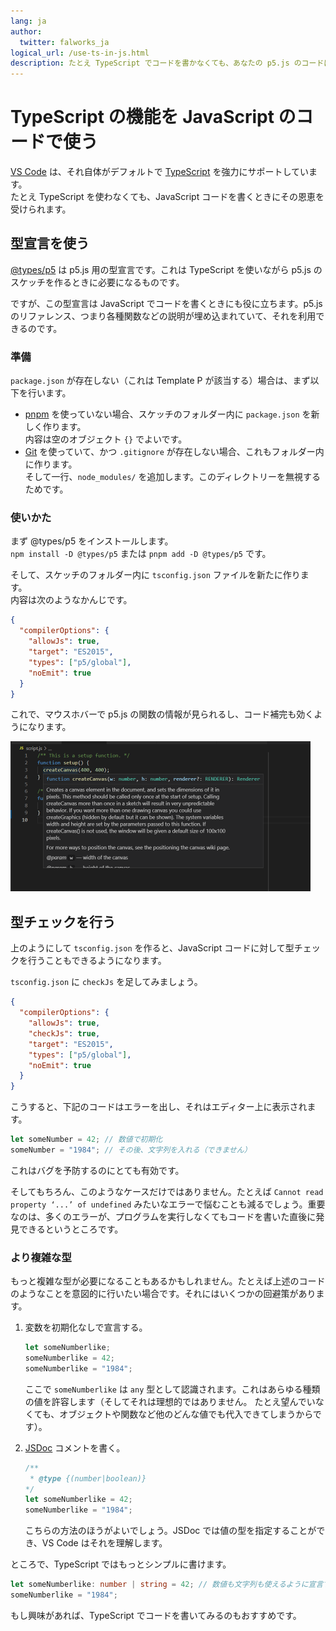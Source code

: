 ```yaml
---
lang: ja
author:
  twitter: falworks_ja
logical_url: /use-ts-in-js.html
description: たとえ TypeScript でコードを書かなくても、あなたの p5.js のコードは TypeScript の恩恵を受けることができます。
---
```


# TypeScript の機能を JavaScript のコードで使う

[VS Code](https://code.visualstudio.com/) は、それ自体がデフォルトで [TypeScript](https://www.typescriptlang.org/) を強力にサポートしています。  
たとえ TypeScript を使わなくても、JavaScript コードを書くときにその恩恵を受けられます。


## 型宣言を使う

[@types/p5](https://www.npmjs.com/package/@types/p5) は p5.js 用の型宣言です。これは TypeScript を使いながら p5.js のスケッチを作るときに必要になるものです。

ですが、この型宣言は JavaScript でコードを書くときにも役に立ちます。p5.js のリファレンス、つまり各種関数などの説明が埋め込まれていて、それを利用できるのです。

### 準備

`package.json` が存在しない（これは Template P が該当する）場合は、まず以下を行います。

- [pnpm](https://pnpm.js.org/) を使っていない場合、スケッチのフォルダー内に `package.json` を新しく作ります。  
内容は空のオブジェクト `{}` でよいです。
- [Git](https://git-scm.com/) を使っていて、かつ `.gitignore` が存在しない場合、これもフォルダー内に作ります。  
そして一行、`node_modules/` を追加します。このディレクトリーを無視するためです。

### 使いかた

まず @types/p5 をインストールします。  
`npm install -D @types/p5` または `pnpm add -D @types/p5` です。

そして、スケッチのフォルダー内に `tsconfig.json` ファイルを新たに作ります。  
内容は次のようなかんじです。

```json
{
  "compilerOptions": {
    "allowJs": true,
    "target": "ES2015",
    "types": ["p5/global"],
    "noEmit": true
  }
}
```

これで、マウスホバーで p5.js の関数の情報が見られるし、コード補完も効くようになります。

<img src="../images/screenshots/use-d-ts.png" alt="JSファイルで型宣言を使う" title="JSファイルで型宣言を使う" width="480" height="240">


## 型チェックを行う

上のようにして `tsconfig.json` を作ると、JavaScript コードに対して型チェックを行うこともできるようになります。

`tsconfig.json` に `checkJs` を足してみましょう。

```json
{
  "compilerOptions": {
    "allowJs": true,
    "checkJs": true,
    "target": "ES2015",
    "types": ["p5/global"],
    "noEmit": true
  }
}
```

こうすると、下記のコードはエラーを出し、それはエディター上に表示されます。

```js
let someNumber = 42; // 数値で初期化
someNumber = "1984"; // その後、文字列を入れる（できません）
```

これはバグを予防するのにとても有効です。

そしてもちろん、このようなケースだけではありません。たとえば `Cannot read property ‘...’ of undefined` みたいなエラーで悩むことも減るでしょう。重要なのは、多くのエラーが、プログラムを実行しなくてもコードを書いた直後に発見できるというところです。

### より複雑な型

もっと複雑な型が必要になることもあるかもしれません。たとえば上述のコードのようなことを意図的に行いたい場合です。それにはいくつかの回避策があります。

1. 変数を初期化なしで宣言する。

    ```js
    let someNumberlike;
    someNumberlike = 42;
    someNumberlike = "1984";
    ```

    ここで `someNumberlike` は `any` 型として認識されます。これはあらゆる種類の値を許容します（そしてそれは理想的ではありません。 たとえ望んでいなくても、オブジェクトや関数など他のどんな値でも代入できてしまうからです）。

2. [JSDoc](https://jsdoc.app/) コメントを書く。

    ```js
    /**
     * @type {(number|boolean)}
    */
    let someNumberlike = 42;
    someNumberlike = "1984";
    ```

    こちらの方法のほうがよいでしょう。JSDoc では値の型を指定することができ、VS Code はそれを理解します。

ところで、TypeScript ではもっとシンプルに書けます。

```ts
let someNumberlike: number | string = 42; // 数値も文字列も使えるように宣言する
someNumberlike = "1984";
```

もし興味があれば、TypeScript でコードを書いてみるのもおすすめです。
